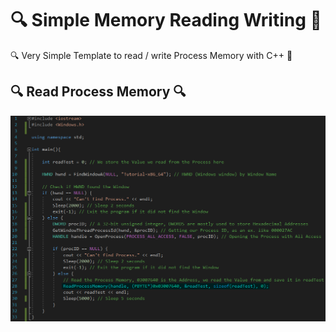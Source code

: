 # 🔍 Simple Memory Reading Writing 🔧
🔍 Very Simple Template to read / write Process Memory with C++ 🔧

## 🔍 Read Process Memory 🔍

![Read Process Memory Very Simple Template with C++](Images/ReadProcessMemory.png)
